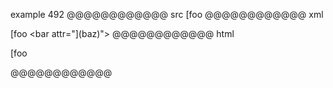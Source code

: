 example 492
@@@@@@@@@@@@ src
[foo <bar attr="](baz)">
@@@@@@@@@@@@ xml
<?xml version="1.0" encoding="UTF-8"?>
<!DOCTYPE document SYSTEM "CommonMark.dtd">
<document xmlns="http://commonmark.org/xml/1.0">
  <paragraph>
    <text>[foo </text>
    <html_inline>&lt;bar attr=&quot;](baz)&quot;&gt;</html_inline>
  </paragraph>
</document>
@@@@@@@@@@@@ html
<p>[foo <bar attr="](baz)"></p>
@@@@@@@@@@@@
